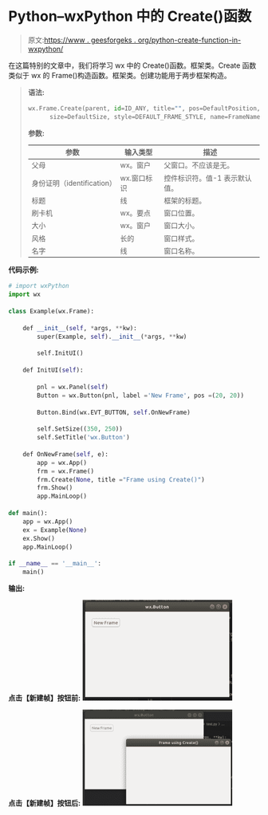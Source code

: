 # Python–wxPython 中的 Create()函数

> 原文:[https://www . geesforgeks . org/python-create-function-in-wxpython/](https://www.geeksforgeeks.org/python-create-function-in-wxpython/)

在这篇特别的文章中，我们将学习 wx 中的 Create()函数。框架类。Create 函数类似于 wx 的 Frame()构造函数。框架类。创建功能用于两步框架构造。

> **语法:**
> 
> ```py
> wx.Frame.Create(parent, id=ID_ANY, title="", pos=DefaultPosition,
>       size=DefaultSize, style=DEFAULT_FRAME_STYLE, name=FrameNameStr)
> 
> ```
> 
> **参数:**
> 
> | 参数 | 输入类型 | 描述 |
> | --- | --- | --- |
> | 父母 | wx。窗户 | 父窗口。不应该是无。 |
> | 身份证明（identification） | wx.窗口标识 | 控件标识符。值-1 表示默认值。 |
> | 标题 | 线 | 框架的标题。 |
> | 刷卡机 | wx。要点 | 窗口位置。 |
> | 大小 | wx。窗户 | 窗口大小。 |
> | 风格 | 长的 | 窗口样式。 |
> | 名字 | 线 | 窗口名称。 |

**代码示例:**

```py
# import wxPython
import wx

class Example(wx.Frame):

    def __init__(self, *args, **kw):
        super(Example, self).__init__(*args, **kw)

        self.InitUI()

    def InitUI(self):

        pnl = wx.Panel(self)
        Button = wx.Button(pnl, label ='New Frame', pos =(20, 20))

        Button.Bind(wx.EVT_BUTTON, self.OnNewFrame)

        self.SetSize((350, 250))
        self.SetTitle('wx.Button')

    def OnNewFrame(self, e):
        app = wx.App()
        frm = wx.Frame()
        frm.Create(None, title ="Frame using Create()")
        frm.Show()
        app.MainLoop()

def main():
    app = wx.App()
    ex = Example(None)
    ex.Show()
    app.MainLoop()

if __name__ == '__main__':
    main()  
```

**输出:**

**点击【新建帧】按钮前:**
![](img/88b2b2148bf72b01dae7ba1174e20699.png)

**点击【新建帧】按钮后:**
![](img/2b53875c71790dc937dab164c377280c.png)